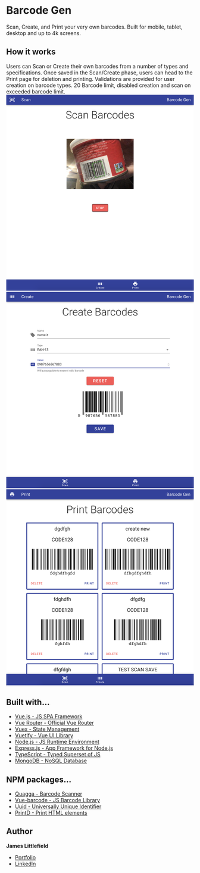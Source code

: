 # Barcode Gen

Scan, Create, and Print your very own barcodes. Built for mobile, tablet, desktop and up to 4k screens.

## How it works

Users can Scan or Create their own barcodes from a number of types and specifications. Once saved in the Scan/Create phase, users can head to the Print page for deletion and printing. Validations are provided for user creation on barcode types. 20 Barcode limit, disabled creation and scan on exceeded barcode limit.
![Scan](assets/images/Scan.png)
![Create](assets/images/Create.png)
![Print](assets/images/Print.png)

## Built with...

* [Vue.js - JS SPA Framework](https://vuejs.org/)
* [Vue Router - Official Vue Router](https://router.vuejs.org/)
* [Vuex - State Management](https://vuex.vuejs.org/)
* [Vuetify - Vue UI Library](https://vuetifyjs.com/en/)
* [Node.js - JS Runtime Environment](https://nodejs.org/en/)
* [Express.js - App Framework for Node.js](https://expressjs.com/)
* [TypeScript - Typed Superset of JS](https://www.typescriptlang.org/)
* [MongoDB - NoSQL Database](https://www.mongodb.com/)

## NPM packages...

* [Quagga - Barcode Scanner](https://www.npmjs.com/package/quagga)
* [Vue-barcode - JS Barcode Library](https://www.npmjs.com/package/vue-barcode)
* [Uuid - Universally Unique Identifier](https://www.npmjs.com/package/uuid)
* [PrintD - Print HTML elements](https://www.npmjs.com/package/printd)

## Author

**James Littlefield**
* [Portfolio](https://www.jameslittlefield.net/)
* [LinkedIn](https://www.linkedin.com/in/james-littlefield-93037713b/)

